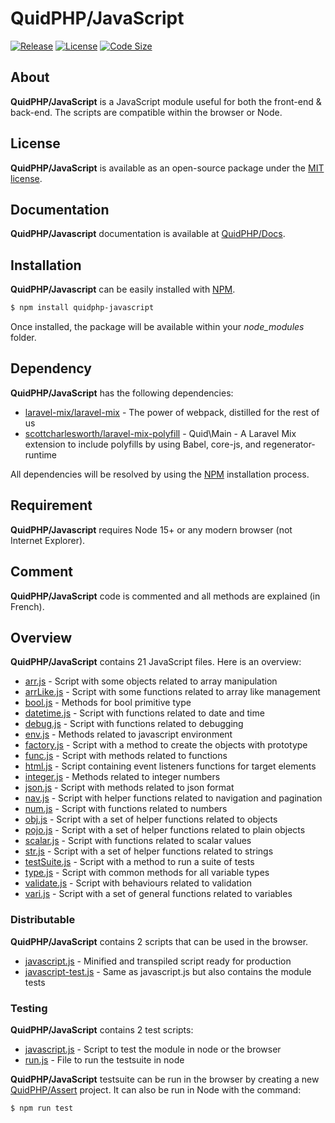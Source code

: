 # QuidPHP/JavaScript
[![Release](https://img.shields.io/github/v/release/quidphp/javascript)](https://packagist.org/packages/quidphp/javascript)
[![License](https://img.shields.io/github/license/quidphp/javascript)](https://github.com/quidphp/javascript/blob/master/LICENSE)
[![Code Size](https://img.shields.io/github/languages/code-size/quidphp/javascript)](https://github.com/quidphp/javascript)

## About
**QuidPHP/JavaScript** is a JavaScript module useful for both the front-end & back-end. The scripts are compatible within the browser or Node.

## License
**QuidPHP/JavaScript** is available as an open-source package under the [MIT license](LICENSE).

## Documentation
**QuidPHP/Javascript** documentation is available at [QuidPHP/Docs](https://github.com/quidphp/docs).

## Installation
**QuidPHP/Javascript** can be easily installed with [NPM](https://www.npmjs.com/package/quidphp-javascript).
``` bash
$ npm install quidphp-javascript
```
Once installed, the package will be available within your *node_modules* folder.

## Dependency
**QuidPHP/JavaScript** has the following dependencies:
- [laravel-mix/laravel-mix](https://github.com/laravel-mix/laravel-mix) - The power of webpack, distilled for the rest of us
- [scottcharlesworth/laravel-mix-polyfill](https://github.com/scottcharlesworth/laravel-mix-polyfill) - Quid\Main - A Laravel Mix extension to include polyfills by using Babel, core-js, and regenerator-runtime

All dependencies will be resolved by using the [NPM](https://www.npmjs.com) installation process.

## Requirement
**QuidPHP/Javascript** requires Node 15+ or any modern browser (not Internet Explorer).
    
## Comment
**QuidPHP/JavaScript** code is commented and all methods are explained (in French).

## Overview
**QuidPHP/JavaScript** contains 21 JavaScript files. Here is an overview:
- [arr.js](src/arr.js) - Script with some objects related to array manipulation
- [arrLike.js](src/arrLike.js) - Script with some functions related to array like management
- [bool.js](src/bool.js) - Methods for bool primitive type
- [datetime.js](src/datetime.js) - Script with functions related to date and time
- [debug.js](src/debug.js) - Script with functions related to debugging
- [env.js](src/env.js) - Methods related to javascript environment
- [factory.js](src/factory.js) - Script with a method to create the objects with prototype
- [func.js](src/func.js) - Script with methods related to functions
- [html.js](src/html.js) - Script containing event listeners functions for target elements
- [integer.js](src/integer.js) - Methods related to integer numbers
- [json.js](src/json.js) - Script with methods related to json format
- [nav.js](src/nav.js) - Script with helper functions related to navigation and pagination
- [num.js](src/num.js) - Script with functions related to numbers
- [obj.js](src/obj.js) - Script with a set of helper functions related to objects
- [pojo.js](src/pojo.js) - Script with a set of helper functions related to plain objects
- [scalar.js](src/scalar.js) - Script with functions related to scalar values
- [str.js](src/str.js) - Script with a set of helper functions related to strings
- [testSuite.js](src/testSuite.js) - Script with a method to run a suite of tests
- [type.js](src/type.js) - Script with common methods for all variable types
- [validate.js](src/validate.js) - Script with behaviours related to validation
- [vari.js](src/vari.js) - Script with a set of general functions related to variables

### Distributable
**QuidPHP/JavaScript** contains 2 scripts that can be used in the browser.
- [javascript.js](dist/javascript.js) - Minified and transpiled script ready for production
- [javascript-test.js](dist/javascript-test.js) - Same as javascript.js but also contains the module tests

### Testing
**QuidPHP/JavaScript** contains 2 test scripts:
- [javascript.js](test/javascript.js) - Script to test the module in node or the browser
- [run.js](test/run.js) - File to run the testsuite in node

**QuidPHP/JavaScript** testsuite can be run in the browser by creating a new [QuidPHP/Assert](https://github.com/quidphp/assert) project. It can also be run in Node with the command: 
``` bash
$ npm run test
```